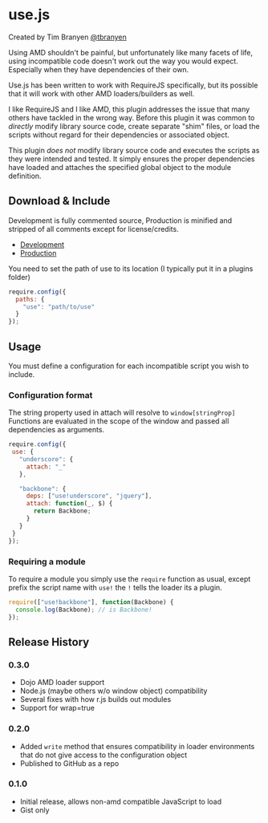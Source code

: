use.js
======
  
Created by Tim Branyen [@tbranyen](http://twitter.com/tbranyen)

Using AMD shouldn't be painful, but unfortunately like many facets of life,
using incompatible code doesn't work out the way you would expect.  Especially
when they have dependencies of their own.

Use.js has been written to work with RequireJS specifically, but its possible
that it will work with other AMD loaders/builders as well.

I like RequireJS and I like AMD, this plugin addresses the issue that many
others have tackled in the wrong way.  Before this plugin it was common to
*directly* modify library source code, create separate "shim" files, or load
the scripts without regard for their dependencies or associated object.

This plugin *does not* modify library source code and executes the scripts
as they were intended and tested.  It simply ensures the proper dependencies
have loaded and attaches the specified global object to the module definition.

## Download & Include ##

Development is fully commented source, Production is minified and stripped of
all comments except for license/credits.

* [Development](https://raw.github.com/tbranyen/use.js/master/use.js)
* [Production](https://raw.github.com/tbranyen/use.js/master/dist/use.min.js)

You need to set the path of use to its location (I typically put it in a
plugins folder)

``` javascript
require.config({
  paths: {
    "use": "path/to/use"
  }
});
```

## Usage ##

You must define a configuration for each incompatible script you wish to
include.

### Configuration format ###

The string property used in attach will resolve to `window[stringProp]`
Functions are evaluated in the scope of the window and passed all dependencies
as arguments.

``` javascript
require.config({
 use: {
   "underscore": {
     attach: "_"
   },

   "backbone": {
     deps: ["use!underscore", "jquery"],
     attach: function(_, $) {
       return Backbone;
     }
   }
 }
});
```

### Requiring a module ###

To require a module you simply use the `require` function as usual, except
prefix the script name with `use!` the `!` tells the loader its a plugin.

``` javascript
require(["use!backbone"], function(Backbone) {
  console.log(Backbone); // is Backbone!
});
```

## Release History ##

### 0.3.0 ###

* Dojo AMD loader support
* Node.js (maybe others w/o window object) compatibility
* Several fixes with how r.js builds out modules
* Support for wrap=true

### 0.2.0 ###

* Added `write` method that ensures compatibility in loader environments that
  do not give access to the configuration object
* Published to GitHub as a repo

### 0.1.0 ###

* Initial release, allows non-amd compatible JavaScript to load
* Gist only

